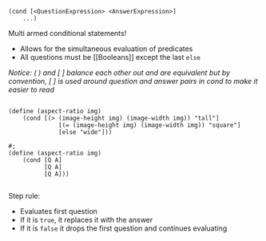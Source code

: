 ```rkt
(cond [<QuestionExpression> <AnswerExpression>]
	...)
```

Multi armed conditional statements!
- Allows for the simultaneous evaluation of predicates
- All questions must be [[Booleans]] except the last `else`

*Notice: ( ) and [ ] balance each other out and are equivalent but by convention, [ ] is used around question and answer pairs in cond to make it easier to read*

```rkt

(define (aspect-ratio img)
	(cond [(> (image-height img) (image-width img)) "tall"]
              [(= (image-height img) (image-width img)) "square"]
              [else "wide"]))

#;
(define (aspect-ratio img)
	(cond [Q A]
		  [Q A]
		  [Q A]))


```

Step rule:
- Evaluates first question
- If it is `true`, it replaces it with the answer
- If it is `false` it drops the first question and continues evaluating
